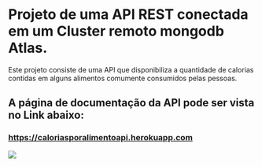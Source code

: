 # Projeto de uma API  REST conectada em um Cluster remoto mongodb Atlas.

Este projeto consiste de uma API que disponibiliza a quantidade de calorias contidas em alguns alimentos comumente consumidos pelas pessoas.


## A página de documentação da API pode ser vista no Link abaixo:
### https://caloriasporalimentoapi.herokuapp.com

<p>
  <img src="src/main/resources/static/imgens/img-api-alimentos.png">
</p>
